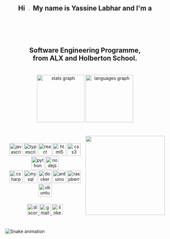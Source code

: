 <h2 align="center">Hi <img src="https://camo.githubusercontent.com/b3aa0cb9c95a7593d72ef8e0a894f3ea11e665b6193e90281361a442dc5010e0/68747470733a2f2f656d6f6a69732e736c61636b6d6f6a69732e636f6d2f656d6f6a69732f696d616765732f313537373330353530352f373337332f68616e645f776176652e6769663f31353737333035353035" data-canonical-src="https://emojis.slackmojis.com/emojis/images/1577305505/7373/hand_wave.gif?1577305505" style="width: 3%;" data-target="animated-image.originalImage"> My name is Yassine Labhar and I'm a Software Engineering Programme,<br> from ALX and Holberton School.</h2>

###

<br clear="both">

<div align="center">
  <img src="https://github-readme-stats.vercel.app/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 hide_title=false&hide_rank=true&show_icons=true&include_all_commits=true&count_private=true&disable_animations=false&theme=ocean_dark&locale=en&hide_border=false&username=YassineLabhar" height="150" alt="stats graph"  />
  <img src="https://github-readme-stats.vercel.app/api/top-langs?locale=en&hide_title=false&layout=compact&card_width=320&langs_count=5&theme=ocean_dark&hide_border=false&username=YassineLabhar" height="150" alt="languages graph"  />
</div>

###

<br>

<img align="right" height="250" src="https://camo.githubusercontent.com/f0bc252cd072d68455b13bf0a34d78430a84ec88cc1fb339c182a267265ea984/68747470733a2f2f6d656469612e67697068792e636f6d2f6d656469612f6a52663566736e38473659616f674157786e2f67697068792e676966"  />

###

<div align="center">
  <img src="https://cdn.jsdelivr.net/gh/devicons/devicon/icons/javascript/javascript-original.svg" height="40" width="42" alt="javascript logo"  />
  <img src="https://cdn.jsdelivr.net/gh/devicons/devicon/icons/typescript/typescript-plain.svg" height="40" width="42" alt="typescript logo"  />
  <img src="https://cdn.jsdelivr.net/gh/devicons/devicon/icons/react/react-original.svg" height="40" width="42" alt="react logo"  />
  <img src="https://cdn.jsdelivr.net/gh/devicons/devicon/icons/html5/html5-original.svg" height="40" width="42" alt="html5 logo"  />
  <img src="https://cdn.jsdelivr.net/gh/devicons/devicon/icons/css3/css3-original.svg" height="40" width="42" alt="css3 logo"  />
  <img src="https://cdn.jsdelivr.net/gh/devicons/devicon/icons/python/python-original.svg" height="40" width="42" alt="python logo"  />
  <img src="https://cdn.jsdelivr.net/gh/devicons/devicon/icons/nodejs/nodejs-original.svg" height="40" width="42" alt="nodejs logo"  /><br>
  <img src="https://cdn.jsdelivr.net/gh/devicons/devicon/icons/csharp/csharp-original.svg" height="40" width="42" alt="csharp logo"  />
  <img src="https://cdn.jsdelivr.net/gh/devicons/devicon/icons/mysql/mysql-plain.svg" height="40" width="42" alt="mysql logo"  />
  <img src="https://cdn.jsdelivr.net/gh/devicons/devicon/icons/docker/docker-plain-wordmark.svg" height="40" width="42" alt="docker logo"  />
  <img src="https://cdn.jsdelivr.net/gh/devicons/devicon/icons/arduino/arduino-original-wordmark.svg" height="40" width="42" alt="arduino logo"  />
  <img src="https://cdn.jsdelivr.net/gh/devicons/devicon/icons/raspberrypi/raspberrypi-original.svg" height="40" width="42" alt="raspberrypi logo"  />
  <img src="https://cdn.jsdelivr.net/gh/devicons/devicon/icons/ubuntu/ubuntu-plain.svg" height="40" width="42" alt="ubuntu logo"  />
</div>

###

<div align="center">
  <a href="https://discord.com/channels/yErO#2474" target="_blank">
    <img src="https://img.shields.io/static/v1?message=Discord&logo=discord&label=&color=7289DA&logoColor=white&labelColor=&style=for-the-badge" height="35" alt="discord logo"  />
  </a>
  <a href="yassine.labhar.1@gmail.com" target="_blank">
    <img src="https://img.shields.io/static/v1?message=Gmail&logo=gmail&label=&color=D14836&logoColor=white&labelColor=&style=for-the-badge" height="35" alt="gmail logo"  />
  </a>
  <a href="https://www.linkedin.com/in/yassinelabhar/" target="_blank">
    <img src="https://img.shields.io/static/v1?message=LinkedIn&logo=linkedin&label=&color=0077B5&logoColor=white&labelColor=&style=for-the-badge" height="35" alt="linkedin logo"  />
  </a>
</div>

###

<br align="center">

<img src="https://profile-readme-generator.com/assets/snake.svg" alt="Snake animation" />

###
